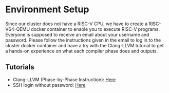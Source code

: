 # Environment Setup

Since our cluster does not have a RISC-V CPU, we have to create a RISC-V64-QEMU docker container to enable you to execute RISC-V programs. Everyone is supposed to receive an email about your username and password. Please follow the instructions given in the email to log in to the cluster docker container and have a try with the Clang-LLVM tutorial to get a hands-on experience on what each compiler phase does and outputs.

## Tutorials

- Clang-LLVM (Phase-by-Phase Instruction): [Here](./Clang-LLVM.md)
- SSH login without password: [Here](./SSH-login-without-password.md)
